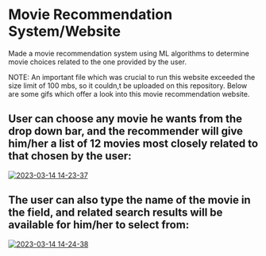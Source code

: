 # Movie Recommendation System/Website

Made a movie recommendation system using ML algorithms to determine movie choices related to the one provided by the user.

NOTE: An important file which was crucial to run this website exceeded the size limit of 100 mbs, so it couldn,t be uploaded on this repository. Below are some gifs which offer a look into this movie recommendation website. 

## User can choose any movie he wants from the drop down bar, and the recommender will give him/her a list of 12 movies most closely related to that chosen by the user:

[![2023-03-14 14-23-37](https://user-images.githubusercontent.com/75660041/225686278-d042015f-29b0-4c3e-8019-71817a03c29a.gif)
](https://user-images.githubusercontent.com/75660041/225688142-05371bd8-95ea-4ff2-af93-45a46e53aa53.mp4
)


## The user can also type the name of the movie in the field, and related search results will be available for him/her to select from: 

[![2023-03-14 14-24-38](https://user-images.githubusercontent.com/75660041/225686594-2bfe2c0a-ad05-4b91-bdff-a6d844068133.gif)
](https://user-images.githubusercontent.com/75660041/225688678-f647f904-c20a-440d-aee1-449fed76d81a.mp4
)

